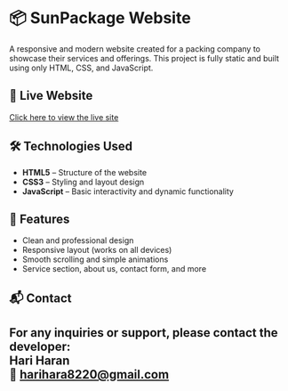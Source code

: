 # 📦 SunPackage Website

A responsive and modern website created for a packing company to showcase their services and offerings. This project is fully static and built using only HTML, CSS, and JavaScript.

## 🚀 Live Website

[Click here to view the live site](https://sunpackage.net/) 

## 🛠️ Technologies Used

- **HTML5** – Structure of the website  
- **CSS3** – Styling and layout design  
- **JavaScript** – Basic interactivity and dynamic functionality

## 📸 Features

- Clean and professional design  
- Responsive layout (works on all devices)  
- Smooth scrolling and simple animations  
- Service section, about us, contact form, and more


## 📬 Contact

For any inquiries or support, please contact the developer:  
**Hari Haran**  
📧 harihara8220@gmail.com
---




